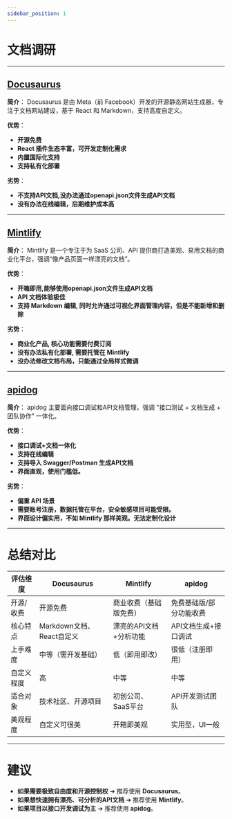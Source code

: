 ```yaml
---
sidebar_position: 1
---
```


# 文档调研
---

## [Docusaurus](https://docusaurus.io/)

**简介**：
Docusaurus 是由 Meta（前 Facebook）开发的开源静态网站生成器，专注于文档网站建设，基于 React 和 Markdown，支持高度自定义。

**优势**：
- **开源免费**
- **React 插件生态丰富，可开发定制化需求**
- **内置国际化支持**
- **支持私有化部署**

**劣势**：
- **不支持API文档,没办法通过openapi.json文件生成API文档**
- **没有办法在线编辑，后期维护成本高** 

---

## [Mintlify](https://mintlify.com/docs)

**简介**：
Mintlify 是一个专注于为 SaaS 公司、API 提供商打造美观、易用文档的商业化平台，强调“像产品页面一样漂亮的文档”。

**优势**：
- **开箱即用,能够使用openapi.json文件生成API文档**
- **API 文档体验极佳**
- **支持 Markdown 编辑, 同时允许通过可视化界面管理内容，但是不能新增和删除**

**劣势**：
- **商业化产品, 核心功能需要付费订阅**
- **没有办法私有化部署, 需要托管在 Mintlify**
- **没办法修改文档布局，只能通过全局样式微调**

---

## [apidog](https://docs.apidog.com/)

**简介**：
apidog 主要面向接口调试和API文档管理，强调 "接口测试 + 文档生成 + 团队协作" 一体化。

**优势**：
- **接口调试+文档一体化**
- **支持在线编辑**
- **支持导入 Swagger/Postman 生成API文档**
- **界面直观，使用门槛低。**

**劣势**：
- **偏重 API 场景**
- **需要账号注册，数据托管在平台，安全敏感项目可能受限。**
- **界面设计偏实用，不如 Mintlify 那样美观。无法定制化设计**

---

# 总结对比

| 评估维度     | Docusaurus                  | Mintlify                    | apidog                       |
| ------------- | ----------------------------- | ---------------------------- | ----------------------------- |
| 开源/收费    | 开源免费                     | 商业收费（基础版免费）        | 免费基础版/部分功能收费        |
| 核心特点     | Markdown文档、React自定义     | 漂亮的API文档+分析功能         | API文档生成+接口调试            |
| 上手难度     | 中等（需开发基础）            | 低（即用即改）                | 很低（注册即用）                |
| 自定义程度   | 高                           | 中等                         | 中等                          |
| 适合对象     | 技术社区、开源项目            | 初创公司、SaaS平台             | API开发测试团队                |
| 美观程度     | 自定义可很美                  | 开箱即美观                   | 实用型，UI一般                  |

---

# 建议
- **如果需要极致自由度和开源控制权** ➔ 推荐使用 **Docusaurus**。
- **如果想快速拥有漂亮、可分析的API文档** ➔ 推荐使用 **Mintlify**。
- **如果项目以接口开发调试为主** ➔ 推荐使用 **apidog**。

